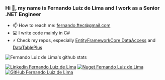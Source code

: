 ### Hi 👋, my name is Fernando Luiz de Lima and I work as a Senior .NET Engineer

- 📫 How to reach me: fernando.ftec@gmail.com
- 💻 I write code mainly in C#
- ⚡ Check my repos, especially [EntityFrameworkCore DataAccess](https://github.com/ffernandolima/ef-core-data-access) and [DataTablePlus](https://github.com/ffernandolima/data-table-plus)

![Fernando Luiz de Lima's github stats](https://github-readme-stats.vercel.app/api?username=ffernandolima&count_private=true&theme=vue&show_icons=true)

[![Linkedin Fernando Luiz de Lima](https://img.shields.io/badge/-Fernando%20Luiz%20de%20Lima-blue?style=flat-square&logo=Linkedin&logoColor=white&link=https://www.linkedin.com/in/fernando-luiz-lima/)](https://www.linkedin.com/in/fernando-luiz-lima/)
[![Nuget Fernando Luiz de Lima](https://img.shields.io/badge/-fernando.lima-blue?style=flat-square&logo=nuget&logoColor=white&link=https://www.nuget.org/profiles/fernando.lima/)](https://www.nuget.org/profiles/fernando.lima/)
[![GitHub Fernando Luiz de Lima](https://img.shields.io/github/followers/ffernandolima?label=follow&style=social)](https://github.com/ffernandolima)

